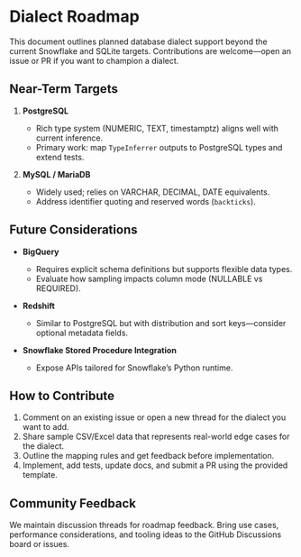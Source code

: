# Dialect Roadmap

This document outlines planned database dialect support beyond the current Snowflake and SQLite targets. Contributions are welcome—open an issue or PR if you want to champion a dialect.

## Near-Term Targets

1. **PostgreSQL**
   - Rich type system (NUMERIC, TEXT, timestamptz) aligns well with current inference.
   - Primary work: map `TypeInferrer` outputs to PostgreSQL types and extend tests.

2. **MySQL / MariaDB**
   - Widely used; relies on VARCHAR, DECIMAL, DATE equivalents.
   - Address identifier quoting and reserved words (`backticks`).

## Future Considerations

- **BigQuery**
  - Requires explicit schema definitions but supports flexible data types.
  - Evaluate how sampling impacts column mode (NULLABLE vs REQUIRED).

- **Redshift**
  - Similar to PostgreSQL but with distribution and sort keys—consider optional metadata fields.

- **Snowflake Stored Procedure Integration**
  - Expose APIs tailored for Snowflake’s Python runtime.

## How to Contribute

1. Comment on an existing issue or open a new thread for the dialect you want to add.
2. Share sample CSV/Excel data that represents real-world edge cases for the dialect.
3. Outline the mapping rules and get feedback before implementation.
4. Implement, add tests, update docs, and submit a PR using the provided template.

## Community Feedback

We maintain discussion threads for roadmap feedback. Bring use cases, performance considerations, and tooling ideas to the GitHub Discussions board or issues.
